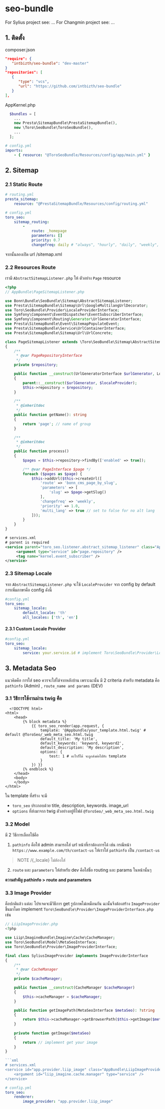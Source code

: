 # seo-bundle

For Sylius project see: ...
For Changmin project see: ...

## 1. ติดตั้ง
composer.json
```json
"require": {
   "intbizth/seo-bundle": "dev-master"
}
"repositories": [      
   {
      "type": "vcs",
      "url": "https://github.com/intbizth/seo-bundle"
   }
],
```
AppKernel.php
```php
  $bundles = [
    ...
    new Presta\SitemapBundle\PrestaSitemapBundle(),
    new \Toro\SeoBundle\ToroSeoBundle(),
    ...
  ];
```

```yaml
# config.yml
imports:
    - { resource: "@ToroSeoBundle/Resources/config/app/main.yml" }
```


## 2. Sitemap
### 2.1 Static Route
```yaml
# routing.yml
presta_sitemap:
    resource: "@PrestaSitemapBundle/Resources/config/routing.yml"
```

```yaml
# config.yml
toro_seo:
    sitemap_routing:
        - 
            route: _homepage
            parameters: []
            priority: 0.7
            changefreq: daily # "always", "hourly", "daily", "weekly", "monthly", "yearly", "never"            

```
จากนั้นลองเปิด url /sitemap.xml

### 2.2 Resources Route
เรามี `AbstractSitemapListener.php` ให้ ตัวอย่าง `Page` resource
```php
<?php
// AppBundle\PageSitemapListener.php

use Bonn\Bundle\SeoBundle\Sitemap\AbstractSitemapListener;
use Presta\SitemapBundle\Sitemap\Url\GoogleMultilangUrlDecorator;
use Toro\SeoBundle\Provider\LocaleProviderInterface;
use Symfony\Component\EventDispatcher\EventSubscriberInterface;
use Symfony\Component\Routing\Generator\UrlGeneratorInterface;
use Presta\SitemapBundle\Event\SitemapPopulateEvent;
use Presta\SitemapBundle\Service\UrlContainerInterface;
use Presta\SitemapBundle\Sitemap\Url\UrlConcrete;

class PageSitemapListener extends \Toro\SeoBundle\Sitemap\AbstractSitemapListener
{
    /**
     * @var PageRepositoryInterface
     */
    private $repository;

    public function __construct(UrlGeneratorInterface $urlGenerator, LocaleProviderInterface $localeProvider, PageRepositoryInterface $repository)
    {
        parent::__construct($urlGenerator, $localeProvider);
        $this->repository = $repository;
    }

    /**
     * @inheritdoc
     */
    public function getName(): string
    {
        return 'page'; // name of group
    }

    /**
     * @inheritdoc
     */
    public function process()
    {
        $pages = $this->repository->findBy(['enabled' => true]);

        /** @var PageInterface $page */
        foreach ($pages as $page) {
            $this->addUrl($this->createUrl([
                'route' => 'bonn_cms_page_by_slug',
                'parameters' => [
                    'slug' => $page->getSlug()
                ],
                'changefreq' => 'weekly',
                'priority' => 1.0,
                'multi_lang' => true // set to false for no alt lang
            ]));
        }
    }
}

```
```xml
# services.xml
# parent is required
<service parent="toro_seo.listener.abstract_sitemap_listener" class="AppBundle\PageSitemapListener">
     <argument type="service" id="page.repository" />
     <tag name="kernel.event_subscriber" />
</service>
```

### 2.3 Sitemap Locale
จาก `AbstractSitemapListener.php` จะใช้ `LocaleProvider` จาก config by default การเพิ่มภาษาคือ config ดังนี้
```yaml
#config.yml
toro_seo:
    sitemap_locale:
        default_locale: 'th'
        all_locales: ['th', 'en']
```
#### 2.3.1  Custom Locale Provider
```yaml
#config.yml
toro_seo:
    sitemap_locale:
        service: your.service.id # implement Toro\SeoBundle\Provider\LocaleProviderInterface
```

## 3. Metadata Seo
แนวคิดคือ การใส่ seo ควรจะใส่ได้จากหลังบ้าน เพราะฉะนั้น มี 2 criteria สำหรับ metadata คือ `pathinfo` (Admin) , `route_name and params` (DEV)

### 3.1 วิธีการใช้งานผ่าน twig คือ

```twig
  <!DOCTYPE html>
<html>
    <head>
        {% block metadata %}
            {{ toro_seo_render(app.request, {
                template: '@Appbundle/your_template.html.twig' # default @ToroSeo/_web_meta_seo.html.twig
                default_title: 'My title',
                default_keywords: 'keyword, keyword2',
                default_description: 'My description',
                options: {
                    test: 1 # อะไรก็ได้ จะถูกส่งต่อไปยัง template
                }
            }) }}
        {% endblock %}
    </head>
    <body>  
    </body>
</html>

```

ใน template ที่สร้าง จะมี 
- `toro_seo` ประกอบด้วย title, description, keywords. image_url 
- `options` ที่ส่งมาจาก twig
ตัวอย่างอยู่ที่ไฟล์ `@ToroSeo/_web_meta_seo.html.twig`


### 3.2 Model
มี 2 วิธีการเลือกใช้คือ 
1. `pathinfo` คือให้ admin สามารถใส่ url หน้าที่เราต้องการได้ เช่น กรณีหน้า `https://www.example.com/th/contact-us` ให้เราใส่ `pathinfo` เป็น
`/contact-us` 
> NOTE /{_locale} ไม่ต้องใส่

2. `route` และ `parameters` ให้สำหรับ dev คือใส่ชื่อ routing และ params ในหน้านั้นๆ

**ความสำคัญ pathinfo > route and parameters**

### 3.3 Image Provider
คือปกติแล้ว แต่ละ โปรเจคจะมีวิธีการ get รูปภาพไม่เหมือนกัน ฉะนั้นจึงต้องสร้าง `ImageProvider` ขึ้นมาโดย implement `Toro\SeoBundle\Provider\ImageProviderInterface.php` เช่น
```php
// LiipImageProvider.php
<?php

use Liip\ImagineBundle\Imagine\Cache\CacheManager;
use Toro\SeoBundle\Model\MetaSeoInterface;
use Toro\SeoBundle\Provider\ImageProviderInterface;

final class SyliusImageProvider implements ImageProviderInterface
{
    /**
     * @var CacheManager
     */
    private $cacheManager;

    public function __construct(CacheManager $cacheManager)
    {
        $this->cacheManager = $cacheManager;
    }

    public function getImagePath(MetaSeoInterface $metaSeo): ?string
    {  
        return $this->cacheManager->getBrowserPath($this->getImage($metaSeo), '200x200') : null;
    }
    
    private function getImage($metaSeo) 
    {
        return // implement get your image
    }
}

```xml
# services.xml
<service id="app.provider.liip_image" class="AppBundle\LiipImageProvider">
    <argument id="liip_imagine.cache.manager" type="service" />
</service>

```

```yaml
# config.yml
toro_seo:
    renderer:
        image_provider: "app.provider.liip_image"

```

